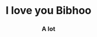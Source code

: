 <html>
<body background="download.jpeg"; background-size=100% 100%;>
<br><br><br><br><br><br><br><br><br><br><br><br>
<h1 align="center"> I love you Bibhoo</h1>
<h3 align="center">A lot</h3>
</body>
</html>
